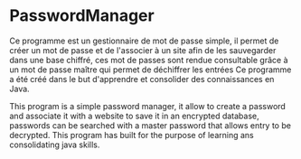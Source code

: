 # PasswordManager

Ce programme est un gestionnaire de mot de passe simple, il permet de créer un mot de passe et de l'associer à un site afin de les sauvegarder dans une base chiffré, ces mot de passes sont rendue consultable grâce à un mot de passe maître qui permet de déchiffrer les entrées
Ce programme a été créé dans le but d'apprendre et consolider des connaissances en Java.

This program is a simple password manager, it allow to create a password and associate it with a website to save it in an encrypted database, passwords can be searched with a master password that allows entry to be decrypted.
This program has built for the purpose of learning ans consolidating java skills.
